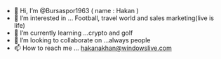 - 👋 Hi, I’m @Bursaspor1963 ( name : Hakan )
- 👀 I’m interested in ... Football, travel world and sales marketing(live is life)
- 🌱 I’m currently learning ...crypto and golf
- 💞️ I’m looking to collaborate on ...always people
- 📫 How to reach me ... hakanakhan@windowslive.com

<!---
Bursaspor1963/Bursaspor1963 is a ✨ special ✨ repository because its `README.md` (this file) appears on your GitHub profile.
You can click the Preview link to take a look at your changes.
--->
